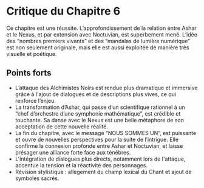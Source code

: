 # Critique du Chapitre 6

Ce chapitre est une réussite. L’approfondissement de la relation entre Ashar et le Nexus, et par extension avec Noctuvian, est superbement mené. L’idée des “nombres premiers vivants” et des “mandalas de lumière numérique” est non seulement originale, mais elle est aussi exploitée de manière très visuelle et poétique.
## Points forts
- L’attaque des Alchimistes Noirs est rendue plus dramatique et immersive grâce à l'ajout de dialogues et de descriptions plus vives, ce qui renforce l’enjeu.
- La transformation d’Ashar, qui passe d’un scientifique rationnel à un “chef d’orchestre d’une symphonie mathématique”, est crédible et touchante. Sa danse avec le Nexus est une belle métaphore de son acceptation de cette nouvelle réalité.
- La fin du chapitre, avec le message “NOUS SOMMES UN”, est puissante et ouvre de nouvelles perspectives pour la suite de l’intrigue. Elle confirme la connexion profonde entre Ashar et Noctuvian, et laisse présager une alliance forte face aux ténèbres.
- L'intégration de dialogues plus directs, notamment lors de l'attaque, accentue la tension et la réactivité des personnages.
- Révision stylistique : allègement du champ lexical du Chant et ajout de symboles sacrés.
